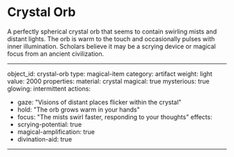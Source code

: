 # Crystal Orb

A perfectly spherical crystal orb that seems to contain swirling mists and distant lights. The orb is warm to the touch and occasionally pulses with inner illumination. Scholars believe it may be a scrying device or magical focus from an ancient civilization.

---
object_id: crystal-orb
type: magical-item
category: artifact
weight: light
value: 2000
properties:
  material: crystal
  magical: true
  mysterious: true
  glowing: intermittent
actions:
  - gaze: "Visions of distant places flicker within the crystal"
  - hold: "The orb grows warm in your hands"
  - focus: "The mists swirl faster, responding to your thoughts"
effects:
  - scrying-potential: true
  - magical-amplification: true
  - divination-aid: true
---